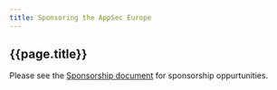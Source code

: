 ```yaml
---
title: Sponsoring the AppSec Europe
---
```

## {{page.title}}

Please see the [Sponsorship document](/docs/AppSec_Eu_2018_Sponsorship_Opportunities.pdf) for sponsorship oppurtunities.